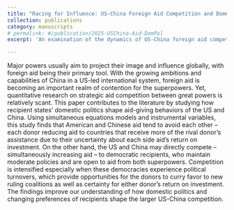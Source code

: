 ```yaml
---
title: "Racing for Influence: US-China Foreign Aid Competition and Domestic Politics of Recipient States"
collection: publications
category: manuscripts
# permalink: #/publication/2025-USChina-Aid-DomPol
excerpt: 'An examination of the dynamics of US-China foreign aid competition and domestic politics of the recipient states'

---
```


Major powers usually aim to project their image and influence globally, with foreign aid being their primary tool. With the growing ambitions and capabilities of China in a US-led international system, foreign aid is becoming an important realm of contention for the superpowers. Yet, quantitative research on strategic aid competition between great powers is relatively scant. This paper contributes to the literature by studying how recipient states’ domestic politics shape aid-giving behaviors of the US and China. Using simultaneous equations models and instrumental variables, this study finds that American and Chinese aid tend to avoid each other – each donor reducing aid to countries that receive more of the rival donor’s assistance due to their uncertainty about each side aid’s return on investment. On the other hand, the US and China may directly compete – simultaneously increasing aid – to democratic recipients, who maintain moderate policies and are open to aid from both superpowers. Competition is intensified especially when these democracies experience political turnovers, which provide opportunities for the donors to curry favor to new ruling coalitions as well as certainty for either donor’s return on investment. The findings improve our understanding of how domestic politics and changing preferences of recipients shape the larger US-China competition.
